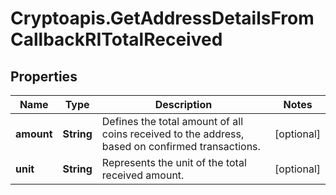 # Cryptoapis.GetAddressDetailsFromCallbackRITotalReceived

## Properties

Name | Type | Description | Notes
------------ | ------------- | ------------- | -------------
**amount** | **String** | Defines the total amount of all coins received to the address, based on confirmed transactions. | [optional] 
**unit** | **String** | Represents the unit of the total received amount. | [optional] 


